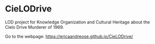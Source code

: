 # CieLODrive
LOD project for Knowledge Organization and Cultural Heritage about the Cielo Drive Murderer of 1969.

Go to the webpage: https://ericaandreose.github.io/CieLODrive/
